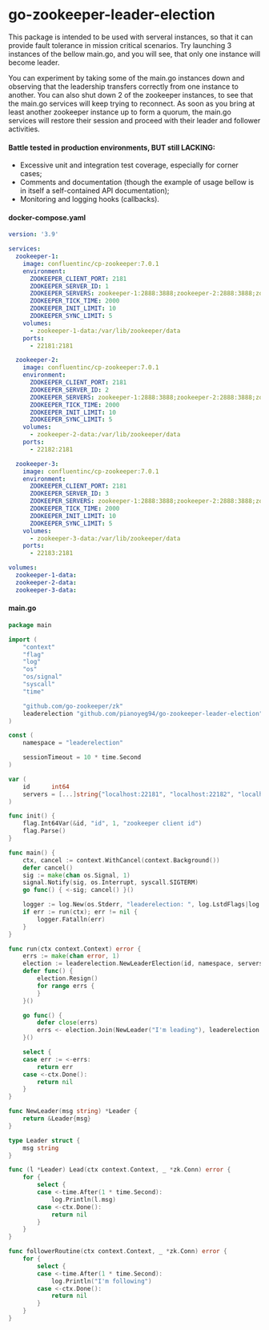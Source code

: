 # go-zookeeper-leader-election

This package is intended to be used with serveral instances, so that it can provide fault tolerance in mission critical scenarios. Try launching 3 instances of the bellow main.go, and you will see, that only one instance will become leader.

You can experiment by taking some of the main.go instances down and observing that the leadership transfers correctly from one instance to another. You can also shut down 2 of the zookeeper instances, to see that the main.go services will keep trying to reconnect. As soon as you bring at least another zookeeper instance up to form a quorum, the main.go services will restore their session and proceed with their leader and follower activities.

#### Battle tested in production environments, BUT still LACKING:
- Excessive unit and integration test coverage, especially for corner cases;
- Comments and documentation (though the example of usage bellow is in itself a self-contained API documentation);
- Monitoring and logging hooks (callbacks).

#### docker-compose.yaml
```yaml
version: '3.9'

services:
  zookeeper-1:
    image: confluentinc/cp-zookeeper:7.0.1
    environment:
      ZOOKEEPER_CLIENT_PORT: 2181
      ZOOKEEPER_SERVER_ID: 1
      ZOOKEEPER_SERVERS: zookeeper-1:2888:3888;zookeeper-2:2888:3888;zookeeper-3:2888:3888
      ZOOKEEPER_TICK_TIME: 2000
      ZOOKEEPER_INIT_LIMIT: 10
      ZOOKEEPER_SYNC_LIMIT: 5
    volumes:
      - zookeeper-1-data:/var/lib/zookeeper/data
    ports:
      - 22181:2181 

  zookeeper-2:
    image: confluentinc/cp-zookeeper:7.0.1
    environment:
      ZOOKEEPER_CLIENT_PORT: 2181
      ZOOKEEPER_SERVER_ID: 2
      ZOOKEEPER_SERVERS: zookeeper-1:2888:3888;zookeeper-2:2888:3888;zookeeper-3:2888:3888
      ZOOKEEPER_TICK_TIME: 2000
      ZOOKEEPER_INIT_LIMIT: 10
      ZOOKEEPER_SYNC_LIMIT: 5
    volumes:
      - zookeeper-2-data:/var/lib/zookeeper/data
    ports:
      - 22182:2181 

  zookeeper-3:
    image: confluentinc/cp-zookeeper:7.0.1
    environment:
      ZOOKEEPER_CLIENT_PORT: 2181
      ZOOKEEPER_SERVER_ID: 3
      ZOOKEEPER_SERVERS: zookeeper-1:2888:3888;zookeeper-2:2888:3888;zookeeper-3:2888:3888
      ZOOKEEPER_TICK_TIME: 2000
      ZOOKEEPER_INIT_LIMIT: 10
      ZOOKEEPER_SYNC_LIMIT: 5
    volumes:
      - zookeeper-3-data:/var/lib/zookeeper/data
    ports:
      - 22183:2181 

volumes:
  zookeeper-1-data: 
  zookeeper-2-data:
  zookeeper-3-data:
```

#### main.go
```go
package main

import (
	"context"
	"flag"
	"log"
	"os"
	"os/signal"
	"syscall"
	"time"

	"github.com/go-zookeeper/zk"
	leaderelection "github.com/pianoyeg94/go-zookeeper-leader-election"
)

const (
	namespace = "leaderelection"

	sessionTimeout = 10 * time.Second
)

var (
	id      int64
	servers = [...]string{"localhost:22181", "localhost:22182", "localhost:22183"}
)

func init() {
	flag.Int64Var(&id, "id", 1, "zookeeper client id")
	flag.Parse()
}

func main() {
	ctx, cancel := context.WithCancel(context.Background())
	defer cancel()
	sig := make(chan os.Signal, 1)
	signal.Notify(sig, os.Interrupt, syscall.SIGTERM)
	go func() { <-sig; cancel() }()

	logger := log.New(os.Stderr, "leaderelection: ", log.LstdFlags|log.Lmsgprefix)
	if err := run(ctx); err != nil {
		logger.Fatalln(err)
	}
}

func run(ctx context.Context) error {
	errs := make(chan error, 1)
	election := leaderelection.NewLeaderElection(id, namespace, servers[:], sessionTimeout)
	defer func() {
		election.Resign()
		for range errs {
		}
	}()

	go func() {
		defer close(errs)
		errs <- election.Join(NewLeader("I'm leading"), leaderelection.FollowerRoutine(followerRoutine))
	}()

	select {
	case err := <-errs:
		return err
	case <-ctx.Done():
		return nil
	}
}

func NewLeader(msg string) *Leader {
	return &Leader{msg}
}

type Leader struct {
	msg string
}

func (l *Leader) Lead(ctx context.Context, _ *zk.Conn) error {
	for {
		select {
		case <-time.After(1 * time.Second):
			log.Println(l.msg)
		case <-ctx.Done():
			return nil
		}
	}
}

func followerRoutine(ctx context.Context, _ *zk.Conn) error {
	for {
		select {
		case <-time.After(1 * time.Second):
			log.Println("I'm following")
		case <-ctx.Done():
			return nil
		}
	}
}
```

